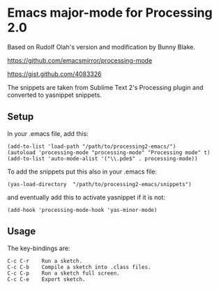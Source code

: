 # Emacs major-mode for Processing 2.0

Based on Rudolf Olah's version and modification by Bunny Blake.

https://github.com/emacsmirror/processing-mode

https://gist.github.com/4083326

The snippets are taken from Sublime Text 2's Processing plugin and converted to yasnippet snippets.


## Setup

In your .emacs file, add this:

    (add-to-list 'load-path "/path/to/processing2-emacs/")
    (autoload 'processing-mode "processing-mode" "Processing mode" t)
    (add-to-list 'auto-mode-alist '("\\.pde$" . processing-mode))

To add the snippets put this also in your .emacs file:

    (yas-load-directory  "/path/to/processing2-emacs/snippets")

and eventually add this to activate yasnippet if it is not:

    (add-hook 'processing-mode-hook 'yas-minor-mode)


## Usage

The key-bindings are:

    C-c C-r    Run a sketch.
    C-c C-b    Compile a sketch into .class files.
    C-c C-p    Run a sketch full screen.
    C-c C-e    Export sketch.
